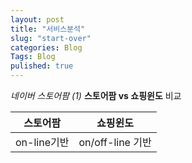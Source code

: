 ```yaml
---
layout: post
title: "서비스분석"
slug: "start-over"
categories: Blog
Tags: Blog
pulished: true
---
```


_네이버 스토어팜 (1)_
**스토어팜 vs 쇼핑윈도** 비교

| 스토어팜 | 쇼핑윈도 |
| :---: | :---: |
| on-line기반  | on/off-line 기반 |

  





